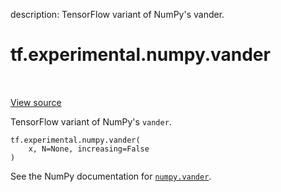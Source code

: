 description: TensorFlow variant of NumPy's vander.

<div itemscope itemtype="http://developers.google.com/ReferenceObject">
<meta itemprop="name" content="tf.experimental.numpy.vander" />
<meta itemprop="path" content="Stable" />
</div>

# tf.experimental.numpy.vander

<!-- Insert buttons and diff -->

<table class="tfo-notebook-buttons tfo-api nocontent" align="left">

</table>

<a target="_blank" class="external" href="/code/stable/tensorflow/python/ops/numpy_ops/np_array_ops.py">View source</a>



TensorFlow variant of NumPy's `vander`.

<pre class="devsite-click-to-copy prettyprint lang-py tfo-signature-link">
<code>tf.experimental.numpy.vander(
    x, N=None, increasing=False
)
</code></pre>



<!-- Placeholder for "Used in" -->

See the NumPy documentation for [`numpy.vander`](https://numpy.org/doc/1.16/reference/generated/numpy.vander.html).